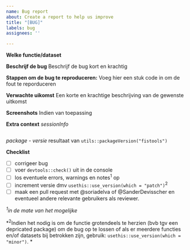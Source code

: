 ```yaml
---
name: Bug report
about: Create a report to help us improve
title: "[BUG]"
labels: bug
assignees: ''

---
```


**Welke functie/dataset**

**Beschrijf de bug**
Beschrijf de bug kort en krachtig

**Stappen om de bug te reproduceren:**
Voeg hier een stuk code in om de fout te reporduceren

**Verwachte uikomst**
Een korte en krachtige beschrijving van de gewenste uitkomst

**Screenshots**
Indien van toepassing

**Extra context**
*sessionInfo*
```
```
*package - versie*
resultaat van `utils::packageVersion("fistools")`

**Checklist**
- [ ] corrigeer bug
- [ ] voer `devtools::check()` uit in de console
- [ ] los eventuele errors, warnings en notes<sup>1</sup> op
- [ ] increment versie dmv `usethis::use_version(which = "patch")`<sup>2</sup>
- [ ] maak een pull request met @soriadelva of @SanderDevisscher en eventueel andere relevante gebruikers als reviewer.

*<sup>1</sup>in de mate van het mogelijke*

*<sup>2</sup>Indien het nodig is om de functie grotendeels te herzien (bvb tgv een depricated package) om de bug op te lossen of als er meerdere functies en/of datasets bij betrokken zijn, gebruik: `usethis::use_version(which = "minor")`. *
